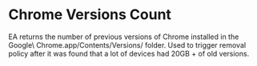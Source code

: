 # Chrome Versions Count
EA returns the number of previous versions of Chrome installed in the Google\ Chrome.app/Contents/Versions/ folder.
Used to trigger removal policy after it was found that a lot of devices had 20GB + of old versions.


